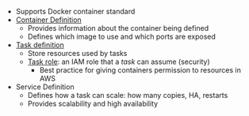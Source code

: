 - Supports Docker container standard
- [Container Definition](https://docs.aws.amazon.com/AmazonECS/latest/APIReference/API_ContainerDefinition.html)
	- Provides information about the container being defined
	- Defines which image to use and which ports are exposed
- [Task definition](https://docs.aws.amazon.com/AmazonECS/latest/APIReference/API_TaskDefinition.html)
	- Store resources used by tasks
	- [Task role](https://docs.aws.amazon.com/AmazonECS/latest/developerguide/task-iam-roles.html): an IAM role that a *task* can assume (security)
		- Best practice for giving containers permission to resources in AWS
- Service Definition
	- Defines how a task can scale: how many copies, HA, restarts
	- Provides scalability and high availability